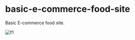 # basic-e-commerce-food-site
 Basic E-commerce food site. 

![f1](https://www.hizliresim.com/awj84c7)
